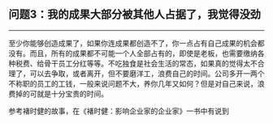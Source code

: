 ## 问题3：我的成果大部分被其他人占据了，我觉得没劲

---

至少你能够创造成果了，如果你连成果都创造不了，你一点占有自己成果的机会都没有。而且，所有的成果都不可能一个人全部占有的，即使是老板，也需要缴纳各种税费、给骨干员工分红等等。不吃独食是社会生活的常态，如果真的觉得太不合理了，可以去争取，或者离开，但不要磨洋工，浪费自己的时间。公司多开一两个不称职的员工的工钱，一般来说问题不大，养你几年又如何？但是对自己来说，浪费掉的可就是十分宝贵的时间。

参考褚时健的故事，在《褚时健：影响企业家的企业家》一书中有说到


